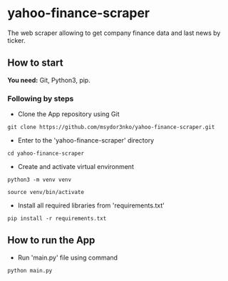 # yahoo-finance-scraper
The web scraper allowing to get company finance data and last news by ticker.

## How to start

**You need:** Git, Python3, pip.

### Following by steps

* Clone the App repository using Git

`git clone https://github.com/msydor3nko/yahoo-finance-scraper.git`

* Enter to the 'yahoo-finance-scraper' directory

`cd yahoo-finance-scraper`

* Create and activate virtual environment

`python3 -m venv venv`

`source venv/bin/activate`

* Install all required libraries from 'requirements.txt'

`pip install -r requirements.txt`

## How to run the App

* Run 'main.py' file using command

`python main.py`
